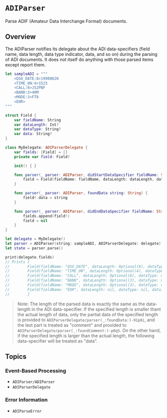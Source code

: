 # ``ADIParser``

Parse ADIF (Amateur Data Interchange Format) documents.

## Overview

The ADIParser notifies its delegate about the ADI data-specifiers (field name, data length, data type indicator, data, and so on) during the parsing of ADI documents.
It does not itself do anything with those parsed items except report them.

```swift
let sampleADI = """
    <QSO_DATE:8>19900620
    <TIME_ON:4>1523
    <CALL:6>JS2PBF
    <BAND:3>40M
    <MODE:3>FT8
    <EOR>
"""

struct Field {
    var fieldName: String
    var dataLength: Int?
    var dataType: String?
    var data: String?
}

class MyDelegate: ADIParserDelegate {
    var fields: [Field] = []
    private var field: Field?

    init() { }

    func parser(_ parser: ADIParser, didStartDataSpecifier fieldName: String, dataLength: Int?, dataType: String?) {
        field = Field(fieldName: fieldName, dataLength: dataLength, dataType: dataType)
    }

    func parser(_ parser: ADIParser, foundData string: String) {
        field!.data = string
    }

    func parser(_ parser: ADIParser, didEndDataSpecifier fieldName: String) {
        fields.append(field!)
        field = nil
    }
}

let delegate = MyDelegate()
let parser = ADIParser(string: sampleADI, ADIParserDelegate: delegate)
let state = parser.parse()

print(delegate.fields)
// Prints [
//        Field(fieldName: "QSO_DATE", dataLength: Optional(8), dataType: nil, data: Optional("19900620")),
//        Field(fieldName: "TIME_ON", dataLength: Optional(4), dataType: nil, data: Optional("1523")),
//        Field(fieldName: "CALL", dataLength: Optional(6), dataType: nil, data: Optional("JS2PBF")),
//        Field(fieldName: "BAND", dataLength: Optional(3), dataType: nil, data: Optional("40M")),
//        Field(fieldName: "MODE", dataLength: Optional(3), dataType: nil, data: Optional("FT8")),
//        Field(fieldName: "EOR", dataLength: nil, dataType: nil, data: nil)
//        ]
```

> Note: The length of the parsed data is exactly the same as the data-length in the ADI data-specifier.
If the specified length is smaller thant the actual length of data, only the partial data of the specified length is provided to ``ADIParserDelegate/parser(_:foundData:)-91p8i``, and the lest part is treated as "comment" and provided to ``ADIParserDelegate/parser(_:foundComment:)-p0q5``.
On the other hand, if the specified length is larger than the actual length, the following data-specifier will be treated as "data".


## Topics

### Event-Based Processing

- ``ADIParser/ADIParser``
- ``ADIParserDelegate``

### Error Information

- ``ADIParseError``
